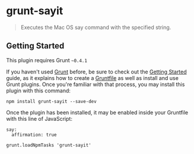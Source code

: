 # grunt-sayit

> Executes the Mac OS say command with the specified string.

## Getting Started
This plugin requires Grunt `~0.4.1`

If you haven't used [Grunt](http://gruntjs.com/) before, be sure to check out the [Getting Started](http://gruntjs.com/getting-started) guide, as it explains how to create a [Gruntfile](http://gruntjs.com/sample-gruntfile) as well as install and use Grunt plugins. Once you're familiar with that process, you may install this plugin with this command:

```shell
npm install grunt-sayit --save-dev
```

Once the plugin has been installed, it may be enabled inside your Gruntfile with this line of JavaScript:

    say: 
      affirmation: true

    grunt.loadNpmTasks 'grunt-sayit'